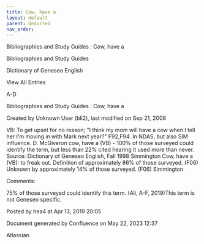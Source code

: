 ```yaml
---
title: Cow, have a
layout: default
parent: Unsorted
nav_order:
---
```


Bibliographies and Study Guides : Cow, have a

Bibliographies and Study Guides

Dictionary of Geneseo English

View All Entries

A-D

Bibliographies and Study Guides : Cow, have a

Created by  Unknown User (bli2), last modified on Sep 21, 2008

VB: To get upset for no reason; &quot;I think my mom will have a cow when I tell her I'm moving in with Mark next year?&quot; F92,F94. In NDAS, but also SIM influence. D. McGiveron cow, have a (VB) - 100% of those surveyed could identify the term, but less than 22% cited hearing it used more than never. Source: Dictionary of Geneseo English, Fall 1998 Simmington Cow, have a (VB): to freak out. Definition of approximately 86% of those surveyed. (F06) Unknown by approximately 14% of those surveyed. (F06) Simmington

Comments:

75% of those surveyed could identify this term. (Ali, A-F, 2019)This term is not Geneseo specific.

Posted by hea4 at Apr 13, 2019 20:05

Document generated by Confluence on May 22, 2023 12:37

Atlassian
